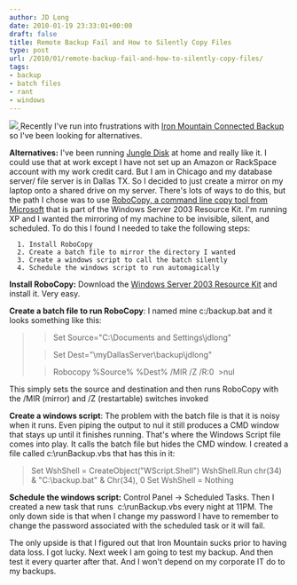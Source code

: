```yaml
---
author: JD Long
date: 2010-01-19 23:33:01+00:00
draft: false
title: Remote Backup Fail and How to Silently Copy Files
type: post
url: /2010/01/remote-backup-fail-and-how-to-silently-copy-files/
tags:
- backup
- batch files
- rant
- windows
---
```


[![](https://www.cerebralmastication.com/wp-content/uploads/2010/01/pee-on-iron-mountain.jpg)
](https://www.cerebralmastication.com/wp-content/uploads/2010/01/pee-on-iron-mountain.jpg)Recently I've run into frustrations with [Iron Mountain Connected Backup](http://backup.ironmountain.com/) so I've been looking for alternatives.

**Alternatives:** I've been running [Jungle Disk](http://www.jungledisk.com/) at home and really like it. I could use that at work except I have not set up an Amazon or RackSpace account with my work credit card. But I am in Chicago and my database server/ file server is in Dallas TX. So I decided to just create a mirror on my laptop onto a shared drive on my server. There's lots of ways to do this, but the path I chose was to use [RoboCopy, a command line copy tool from Microsoft](http://en.wikipedia.org/wiki/Robocopy) that is part of the Windows Server 2003 Resource Kit. I'm running XP and I wanted the mirroring of my machine to be invisible, silent, and scheduled. To do this I found I needed to take the following steps:



	  1. Install RoboCopy
	  2. Create a batch file to mirror the directory I wanted
	  3. Create a windows script to call the batch silently
	  4. Schedule the windows script to run automagically

**Install RoboCopy:** Download the [Windows Server 2003 Resource Kit](http://www.microsoft.com/downloads/details.aspx?familyid=9d467a69-57ff-4ae7-96ee-b18c4790cffd&displaylang=en) and install it. Very easy.

**Create a batch file to run RoboCopy**: I named mine c:/backup.bat and it looks something like this:


<blockquote>

> 
> Set Source="C:\Documents and Settings\jdlong"
> 
> 

> 
> Set Dest="\\myDallasServer\backup\jdlong"
> 
> 

> 
> Robocopy %Source% %Dest% /MIR /Z /R:0  >nul
> 
> </blockquote>


This simply sets the source and destination and then runs RoboCopy with the /MIR (mirror) and /Z (restartable) switches invoked

**Create a windows script**: The problem with the batch file is that it is noisy when it runs. Even piping the output to nul it still produces a CMD window that stays up until it finishes running. That's where the Windows Script file comes into play. It calls the batch file but hides the CMD window. I created a file called c:\runBackup.vbs that has this in it:


<blockquote>Set WshShell = CreateObject("WScript.Shell")
WshShell.Run chr(34) & "C:\backup.bat" & Chr(34), 0
Set WshShell = Nothing</blockquote>




**Schedule the windows script:** Control Panel -> Scheduled Tasks. Then I created a new task that runs  c:\runBackup.vbs every night at 11PM. The only down side is that when I change my password I have to remember to change the password associated with the scheduled task or it will fail.




The only upside is that I figured out that Iron Mountain sucks prior to having data loss. I got lucky. Next week I am going to test my backup. And then test it every quarter after that. And I won't depend on my corporate IT do to my backups.
